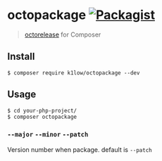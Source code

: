 # octopackage [![Packagist](https://img.shields.io/packagist/v/k1LoW/octopackage.svg)](https://packagist.org/packages/k1low/octopackage)

> [octorelease](https://github.com/mizzy/octorelease) for Composer

## Install

```console
$ composer require k1low/octopackage --dev
```

## Usage

```console
$ cd your-php-project/
$ composer octopackage
```

### `--major` `--minor` `--patch`

Version number when package. default is `--patch`



